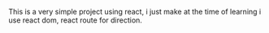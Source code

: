 This is a very simple project using react, i just make at the time of learning
 i use react dom, react route for direction.